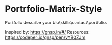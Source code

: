 # Portrfolio-Matrix-Style
Portfolio describe your bio\skills\contact\portfolio. 

Inspired by: https://gnsp.in/#/
Resources: https://codepen.io/gnsp/pen/vYBQZJm
